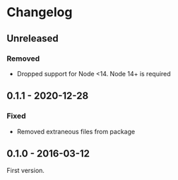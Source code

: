 # Changelog

## Unreleased

### Removed

- Dropped support for Node <14. Node 14+ is required

## 0.1.1 - 2020-12-28

### Fixed

- Removed extraneous files from package

## 0.1.0 - 2016-03-12

First version.
